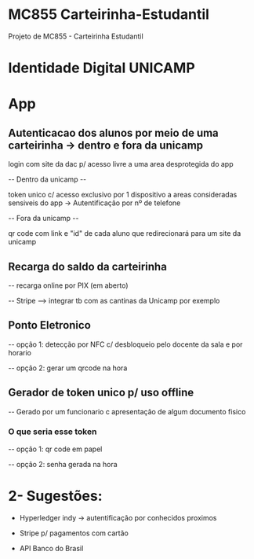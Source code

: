 # MC855 Carteirinha-Estudantil
Projeto de MC855 - Carteirinha Estudantil
# Identidade Digital UNICAMP

# App 

## Autenticacao dos alunos por meio de uma carteirinha -> dentro e fora da unicamp

login com site da dac p/ acesso livre a uma area desprotegida do app
		
-- Dentro da unicamp --

token unico c/ acesso exclusivo por 1 dispositivo a areas consideradas sensiveis do app -> Autentificação por nº de telefone

-- Fora da unicamp --

qr code com link e "id" de cada aluno que redirecionará para um site da unicamp


## Recarga do saldo da carteirinha

-- recarga online por PIX (em aberto)

-- Stripe --> integrar tb com as cantinas da Unicamp por exemplo


## Ponto Eletronico

-- opção 1: detecção por NFC c/ desbloqueio pelo docente da sala e por horario

-- opção 2: gerar um qrcode na hora


## Gerador de token unico p/ uso offline

-- Gerado por um funcionario c apresentação de algum documento fisico

		
### O que seria esse token

-- opção 1: qr code em papel

-- opção 2: senha gerada na hora


# 2- Sugestões:

- Hyperledger indy -> autentificação por conhecidos proximos

- Stripe p/ pagamentos com cartão

- API Banco do Brasil
